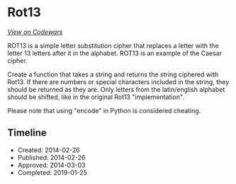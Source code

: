 # Rot13
[*View on Codewars*](https://www.codewars.com/kata/rot13-1)

ROT13 is a simple letter substitution cipher that replaces a letter with the letter 13 letters after it in the alphabet. ROT13 is an example of the Caesar cipher.

Create a function that takes a string and returns the string ciphered with Rot13. 
If there are numbers or special characters included in the string, they should be returned as they are. Only letters from the latin/english alphabet should be shifted, like in the original Rot13 "implementation".

Please note that using "encode" in Python is considered cheating.

## Timeline
- Created: 2014-02-26
- Published: 2014-02-26
- Approved: 2014-03-03
- Completed: 2019-01-25